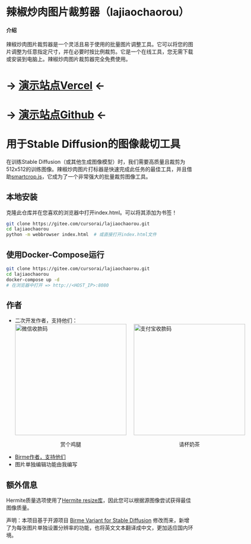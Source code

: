 # 辣椒炒肉图片裁剪器（lajiaochaorou）

#### 介绍
辣椒炒肉图片裁剪器是一个灵活且易于使用的批量图片调整工具。它可以将您的图片调整为任意指定尺寸，并在必要时按比例裁剪。它是一个在线工具，您无需下载或安装到电脑上。辣椒炒肉图片裁剪器完全免费使用。

# -> [演示站点Vercel](https://lajiaochaorou-nine.vercel.app/) <-
# -> [演示站点Github](https://xturnv007.github.io/lajiaochaorou/) <-

# 用于Stable Diffusion的图像裁切工具
在训练Stable Diffusion（或其他生成图像模型）时，我们需要高质量且裁剪为512x512的训练图像。辣椒炒肉图片打标器是快速完成此任务的最佳工具，并且借助[smartcrop.js](https://github.com/jwagner/smartcrop.js/)，它成为了一个非常强大的批量裁剪图像工具。

## 本地安装
克隆此仓库并在您喜欢的浏览器中打开index.html。可以将其添加为书签！
```bash
git clone https://gitee.com/cursorai/lajiaochaorou.git
cd lajiaochaorou
python -m webbrowser index.html  # 或直接打开index.html文件
```

## 使用Docker-Compose运行
```bash
git clone https://gitee.com/cursorai/lajiaochaorou.git
cd lajiaochaorou
docker-compose up -d
# 在浏览器中打开 => http://<HOST_IP>:8080
```

## 作者
- 二次开发作者，支持他们：
  <div style="display: flex; align-items: center; gap: 20px;">
    <div>
      <img src="https://raw.githubusercontent.com/XTurnV007/lajiaochaorou/master/tip/IMG_weixin.JPG" alt="微信收款码" width="300">
      <p style="text-align: center;">赏个鸡腿</p>
    </div>
    <div>
      <img src="https://raw.githubusercontent.com/XTurnV007/lajiaochaorou/master/tip/IMG_zhifubao.JPG" alt="支付宝收款码" width="300">
      <p style="text-align: center;">请杯奶茶</p>
    </div>
  </div>
- [Birme作者，支持他们](https://www.birme.net/)
- 图片单独编辑功能由我编写

## 额外信息
Hermite质量选项使用了[Hermite resize库](https://github.com/viliusle/Hermite-resize)，因此您可以根据源图像尝试获得最佳图像质量。

声明：本项目基于开源项目 [Birme Variant for Stable Diffusion](https://github.com/livelifebythecode/birme-sd-variant) 修改而来，新增了为每张图片单独设置分辨率的功能，也将英文文本翻译成中文，更加适应国内环境。
